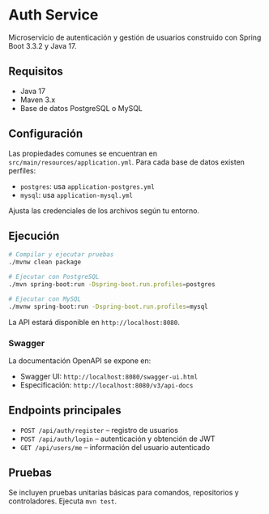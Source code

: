 # Auth Service

Microservicio de autenticación y gestión de usuarios construido con Spring Boot 3.3.2 y Java 17.

## Requisitos
- Java 17
- Maven 3.x
- Base de datos PostgreSQL o MySQL

## Configuración
Las propiedades comunes se encuentran en `src/main/resources/application.yml`.
Para cada base de datos existen perfiles:
- `postgres`: usa `application-postgres.yml`
- `mysql`: usa `application-mysql.yml`

Ajusta las credenciales de los archivos según tu entorno.

## Ejecución
```bash
# Compilar y ejecutar pruebas
./mvnw clean package

# Ejecutar con PostgreSQL
./mvn spring-boot:run -Dspring-boot.run.profiles=postgres

# Ejecutar con MySQL
./mvnw spring-boot:run -Dspring-boot.run.profiles=mysql
```
La API estará disponible en `http://localhost:8080`.

### Swagger
La documentación OpenAPI se expone en:
- Swagger UI: `http://localhost:8080/swagger-ui.html`
- Especificación: `http://localhost:8080/v3/api-docs`

## Endpoints principales
- `POST /api/auth/register` – registro de usuarios
- `POST /api/auth/login` – autenticación y obtención de JWT
- `GET /api/users/me` – información del usuario autenticado

## Pruebas
Se incluyen pruebas unitarias básicas para comandos, repositorios y controladores. Ejecuta `mvn test`.
